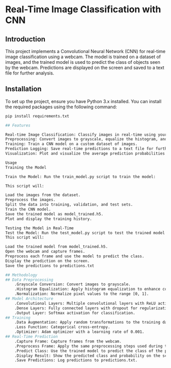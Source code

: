 # Real-Time Image Classification with CNN

## Introduction

This project implements a Convolutional Neural Network (CNN) for real-time image classification using a webcam. The model is trained on a dataset of images, and the trained model is used to predict the class of objects seen by the webcam. Predictions are displayed on the screen and saved to a text file for further analysis.

## Installation

To set up the project, ensure you have Python 3.x installed. You can install the required packages using the following command:

```bash
pip install requirements.txt

## Features

Real-time Image Classification: Classify images in real-time using your webcam.
Preprocessing: Convert images to grayscale, equalize the histogram, and normalize pixel values.
Training: Train a CNN model on a custom dataset of images.
Prediction Logging: Save real-time predictions to a text file for further analysis.
Visualization: Plot and visualize the average prediction probabilities for each class.

Usage
Training the Model

Train the Model: Run the train_model.py script to train the model:

This script will:

Load the images from the dataset.
Preprocess the images.
Split the data into training, validation, and test sets.
Train the CNN model.
Save the trained model as model_trained.h5.
Plot and display the training history.

Testing the Model in Real-Time
Test the Model: Run the test_model.py script to test the trained model using a webcam:
This script will:

Load the trained model from model_trained.h5.
Open the webcam and capture frames.
Preprocess each frame and use the model to predict the class.
Display the prediction on the screen.
Save the predictions to predictions.txt

## Methodology
## Data Preprocessing
    .Grayscale Conversion: Convert images to grayscale.
    .Histogram Equalization: Apply histogram equalization to enhance contrast. 
    .Normalization: Normalize pixel values to the range [0, 1].
## Model Architecture
    .Convolutional Layers: Multiple convolutional layers with ReLU activation and max-pooling.
    .Dense Layers: Fully connected layers with dropout for regularization.
    .Output Layer: Softmax activation for classification.
## Training
    .Data Augmentation: Apply random transformations to the training data to prevent overfitting.
    .Loss Function: Categorical cross-entropy.
    .Optimizer: Adam optimizer with a learning rate of 0.001.
## Real-Time Prediction
    .Capture Frame: Capture frames from the webcam.
    .Preprocess Frame: Apply the same preprocessing steps used during training.
    .Predict Class: Use the trained model to predict the class of the preprocessed frame.
    .Display Result: Show the predicted class and probability on the screen.
    .Save Predictions: Log predictions to predictions.txt.